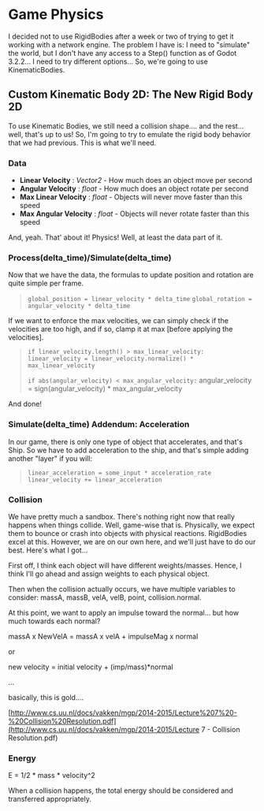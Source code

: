 # Game Physics

I decided not to use RigidBodies after a week or two of trying to get it working with a network engine. The problem I have is: I need to "simulate" the world, but I don't have any access to a Step() function as of Godot 3.2.2... I need to try different options... So, we're going to use KinematicBodies.

## Custom Kinematic Body 2D: The New Rigid Body 2D

To use Kinematic Bodies, we still need a collision shape.... and the rest... well, that's up to us! So, I'm going to try to emulate the rigid body behavior that we had previous. This is what we'll need.

### Data

- **Linear Velocity** : *Vector2* - How much does an object move per second
- **Angular Velocity** : *float* - How much does an object rotate per second
- **Max Linear Velocity** : *float* - Objects will never move faster than this speed
- **Max Angular Velocity** : *float* - Objects will never rotate faster than this speed

And, yeah. That' about it! Physics! Well, at least the data part of it.

### Process(delta_time)/Simulate(delta_time)

Now that we have the data, the formulas to update position and rotation are quite simple per frame.

> `global_position = linear_velocity * delta_time`
> `global_rotation = angular_velocity * delta_time`

If we want to enforce the max velocities, we can simply check if the velocities are too high, and if so, clamp it at max [before applying the velocities].

> `if linear_velocity.length() > max_linear_velocity:
> 	linear_velocity = linear_velocity.normalize() * max_linear_velocity`
>
> `if abs(angular_velocity) < max_angular_velocity:`
> 	angular_velocity = sign(angular_velocity) * max_angular_velocity

And done!

### Simulate(delta_time) Addendum: Acceleration

In our game, there is only one type of object that accelerates, and that's Ship. So we have to add acceleration to the ship, and that's simple adding another "layer" if you will:

> `linear_acceleration = some_input * acceleration_rate
> linear_velocity += linear_acceleration`

### Collision

We have pretty much a sandbox. There's nothing right now that really happens when things collide. Well, game-wise that is. Physically, we expect them to bounce or crash into objects with physical reactions. RigidBodies excel at this. However, we are on our own here, and we'll just have to do our best. Here's what I got...

First off, I think each object will have different weights/masses. Hence, I think I'll go ahead and assign weights to each physical object.

Then when the collision actually occurs, we have multiple variables to consider: massA, massB, velA, velB, point, collision.normal.

At this point, we want to apply an impulse toward the normal... but how much towards each normal?

massA x NewVelA = massA x velA + impulseMag x normal

or 

new velocity = initial velocity + (imp/mass)*normal

...

basically, this is gold....

[http://www.cs.uu.nl/docs/vakken/mgp/2014-2015/Lecture%207%20-%20Collision%20Resolution.pdf](http://www.cs.uu.nl/docs/vakken/mgp/2014-2015/Lecture 7 - Collision Resolution.pdf)

### Energy

E = 1/2 * mass * velocity^2

When a collision happens, the total energy should be considered and transferred appropriately.